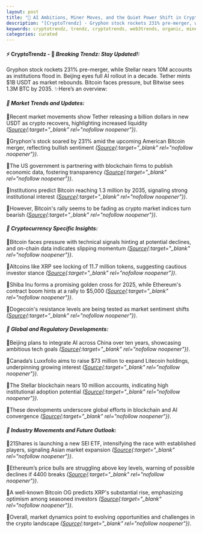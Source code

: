 ```yaml
---
layout: post
title: "🌅 AI Ambitions, Miner Moves, and the Quiet Power Shift in Crypto"
description: "[CryptoTrendz] - Gryphon stock rockets 231% pre-merger, while Stellar nears 10M accounts as institutions flood in. Beijing eyes full AI rollout in a decade. Tether mints $1B USDT as market rebounds. Bitcoin faces pressure, but Bitwise sees 1.3M BTC by 2035."
keywords: cryptotrendz, trendz, cryptotrends, web3trends, organic, miner, AI, USDT, Analyst, Crypto, Binance, Bitcoin, XRP, BTC, Dogecoin, Market
categories: curated
---
```


#### ⚡ CryptoTrendz - 📌 *Breaking Trendz: Stay Updated!:*

Gryphon stock rockets 231% pre-merger, while Stellar nears 10M accounts as institutions flood in. Beijing eyes full AI rollout in a decade. Tether mints $1B USDT as market rebounds. Bitcoin faces pressure, but Bitwise sees 1.3M BTC by 2035. ✨Here’s an overview:


#### *🔖  Market Trends and Updates:*  

🔹Recent market movements show Tether releasing a billion dollars in new USDT as crypto recovers, highlighting increased liquidity *([Source](https://s.avyag.com/nulz){:target="_blank" rel="nofollow noopener"})*.  

🔹Gryphon's stock soared by 231% amid the upcoming American Bitcoin merger, reflecting bullish sentiment *([Source](https://s.avyag.com/q41k){:target="_blank" rel="nofollow noopener"})*.  

🔹The US government is partnering with blockchain firms to publish economic data, fostering transparency *([Source](https://s.avyag.com/fpj6){:target="_blank" rel="nofollow noopener"})*.  

🔹Institutions predict Bitcoin reaching 1.3 million by 2035, signaling strong institutional interest *([Source](https://s.avyag.com/psu2){:target="_blank" rel="nofollow noopener"})*.  

🔹However, Bitcoin's rally seems to be fading as crypto market indices turn bearish *([Source](https://s.avyag.com/f6lh){:target="_blank" rel="nofollow noopener"})*.  

#### *🔖  Cryptocurrency Specific Insights:*  

🔹Bitcoin faces pressure with technical signals hinting at potential declines, and on-chain data indicates slipping momentum *([Source](https://s.avyag.com/fwbl){:target="_blank" rel="nofollow noopener"})*.  

🔹Altcoins like XRP see locking of 11.7 million tokens, suggesting cautious investor stance *([Source](https://s.avyag.com/wzgp){:target="_blank" rel="nofollow noopener"})*.  

🔹Shiba Inu forms a promising golden cross for 2025, while Ethereum's contract boom hints at a rally to $5,000 *([Source](https://s.avyag.com/tocx){:target="_blank" rel="nofollow noopener"})*.  

🔹Dogecoin's resistance levels are being tested as market sentiment shifts *([Source](https://s.avyag.com/vldw){:target="_blank" rel="nofollow noopener"})*.  

#### *🔖  Global and Regulatory Developments:*  

🔹Beijing plans to integrate AI across China over ten years, showcasing ambitious tech goals *([Source](https://s.avyag.com/rv95){:target="_blank" rel="nofollow noopener"})*.  

🔹Canada’s Luxxfolio aims to raise $73 million to expand Litecoin holdings, underpinning growing interest *([Source](https://s.avyag.com/mvfc){:target="_blank" rel="nofollow noopener"})*.  

🔹The Stellar blockchain nears 10 million accounts, indicating high institutional adoption potential *([Source](https://s.avyag.com/j8nb){:target="_blank" rel="nofollow noopener"})*.  

🔹These developments underscore global efforts in blockchain and AI convergence *([Source](https://s.avyag.com/4561){:target="_blank" rel="nofollow noopener"})*.  

#### *🔖  Industry Movements and Future Outlook:*  

🔹21Shares is launching a new SEI ETF, intensifying the race with established players, signaling Asian market expansion *([Source](https://s.avyag.com/2122){:target="_blank" rel="nofollow noopener"})*.  

🔹Ethereum’s price bulls are struggling above key levels, warning of possible declines if 4400 breaks *([Source](https://s.avyag.com/iekg){:target="_blank" rel="nofollow noopener"})*.  

🔹A well-known Bitcoin OG predicts XRP's substantial rise, emphasizing optimism among seasoned investors *([Source](https://s.avyag.com/rnot){:target="_blank" rel="nofollow noopener"})*.  

🔹Overall, market dynamics point to evolving opportunities and challenges in the crypto landscape *([Source](https://s.avyag.com/d6e1){:target="_blank" rel="nofollow noopener"})*.
